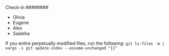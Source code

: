 Check-in
########
- Olivia
- Eugene
- Alex
- Saaleha

If you entire perpetually modified files, run the following:
`git ls-files -m | xargs -i git update-index --assume-unchanged "{}"`

